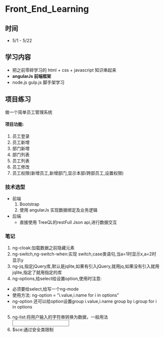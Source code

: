 # Front_End_Learning

## 时间 
- 5/1 - 5/22

## 学习内容
- 把之前零碎学习的 html + css + javascript 知识串起来
- **angularJs 前端框架**
- node.js gulp.js 脚手架学习

## 项目练习
做一个简单员工管理系统

#### 项目功能:
  1. 员工登录
  2. 员工新增
  3. 部门新增
  4. 部门列表
  5. 员工列表
  6. 员工修改
  7. 员工权限(新增员工,新增部门,显示本部/跨部员工,设置权限)

### 技术选型
  - 前端
    1. Bootstrap
    2. 使用 angularJs 实现数据绑定及业务逻辑
  - 后端
    - 直接使用 TreeQL的restFull Json api,进行数据交互

### 笔记
1. ng-cloak:加载数据之前隐藏元素
2. ng-switch,ng-switch-when:实现 switch,case类语句,当a=1时显示x,a=2时显示y
3. ng-jq,指定jQuery库,默认是jqlite,如果有引入jQuery,就用jq,如果没有引入就用jqlite,指定了就用指定的库
4. ng-options,给select给设置option,使用时注意:
  - 必须要给select,给写一个ng-mode
  - 使用方法: ng-option = "i.value,i.name for i in options"
  - ng-option 还可以给option设置group i.value,i.name group by i.group for i in options
5. ng-list:将用户输入的字符串转换为数据，一般用法<input ng-model="item" ng-list></input>
5. $sce:通过安全类限制

